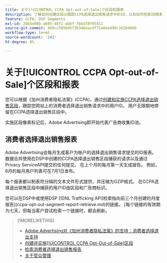 ```yaml
---
title: 关于[!UICONTROL CCPA Opt-out-of-Sale]个区段和报表
description: 了解如何创建区段以跟踪CCPA选择退出销售请求中的ID，以及如何检索ID报表。
feature: CCPA, DSP Segments
exl-id: 28b5e00b-a695-46f1-abbf-7bbd78f05411
source-git-commit: 4b9cc5956d573b346eacdf71a8ea490c162b4660
workflow-type: tm+mt
source-wordcount: '243'
ht-degree: 0%

---
```


# 关于[!UICONTROL CCPA Opt-out-of-Sale]个区段和报表

您可以根据《加州消费者隐私法案》(CCPA)，通过[创建和实施CCPA选择退出销售区段](ccpa-opt-out-segment-create.md)，跟踪您网站上的消费者选择退出销售请求中的用户ID。 用户无限期地停留在CCPA选择退出销售区段中。

实施区段像素标记后，Adobe Advertising即开始代表广告商收集ID池。

## 消费者选择退出销售报表

Adobe Advertising会每月生成客户为帐户的选择退出销售请求提交的ID报表。 数据合并使用在DSP中创建的CCPA选择退出销售区段捕获的请求以及通过Privacy ServiceAPI提交的任何提交。  在上个月的每月第一天生成报告。 例如，6月的每月用户列表可在7月1日发布。

每个报表都以制表符分隔的文本文件形式提供，并压缩为GZIP格式。 在CCPA选择退出销售区段中捕获的用户ID由区段和广告商标识。

您可以在DSP中或使用DSP [!DNL Trafficking API]检索指向前三个月创建的月度报告](ccpa-opt-out-segment-report-retrieve.md)的链接。 [每个链接的有效期为七天，但每当客户尝试检索一个链接时，都会刷新。

>[!MORELIKETHIS]
>
>* [Adobe Advertising对《加州消费者隐私法案》的支持：消费者选择退出支持](/help/privacy/ccpa/ccpa-opt-out-of-sale.md)
>* [创建并实施[!UICONTROL CCPA Opt-Out-of-Sale]区段](ccpa-opt-out-segment-create.md)
>* [检索消费者选择退出销售报告](ccpa-opt-out-segment-report-retrieve.md)
>* [关于受众管理](audience-about.md)
